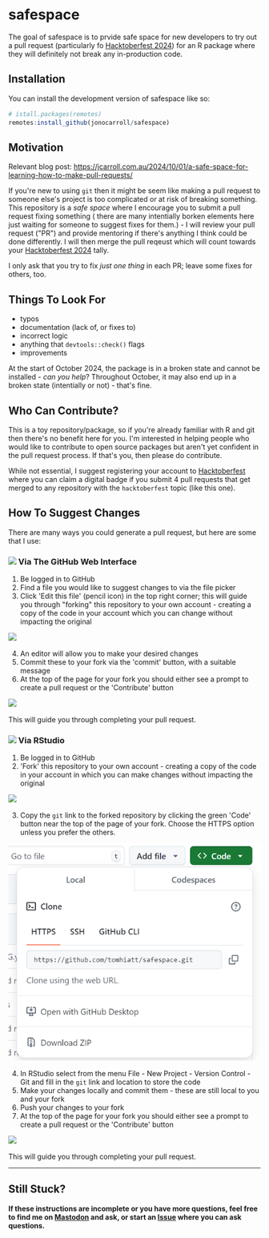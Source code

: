# safespace

<!-- badges: start -->

<!-- badges: end -->

The goal of safespace is to prvide safe space for new developers to try
out a pull request (particularly fo [Hacktoberfest
2024](https://hacktoberfest.com/participation/)) for an R package where
they will definitely not break any in-production code.

## Installation

You can install the development version of safespace like so:

``` r
# istall.packages(remotes)
remotes:install_github(jonocarroll/safespace)
```

## Motivation

Relevant blog post:
<https://jcarroll.com.au/2024/10/01/a-safe-space-for-learning-how-to-make-pull-requests/>

If you're new to using `git` then it might be seem like making a pull
request to someone else's project is too complicated or at risk of
breaking something. This repository is a *safe space* where I encourage
you to submit a pull request fixing something ( there are many
intentially borken elements here just waiting for someone to suggest
fixes for them.) - I will review your pull request ("PR") and provide
mentoring if there's anything I think could be done differently. I will
then merge the pull reqeust which will count towards your [Hacktoberfest
2024](https://hacktoberfest.com/participation/) tally.

I only ask that you try to fix *just one thing* in each PR; leave some
fixes for others, too.

## Things To Look For

-   typos
-   documentation (lack of, or fixes to)
-   incorrect logic
-   anything that `devtools::check()` flags
-   improvements

At the start of October 2024, the package is in a broken state and
cannot be installed - *can you help*? Throughout October, it may also
end up in a broken state (intentially or not) - that's fine.

## Who Can Contribute?

This is a toy repository/package, so if you're already familiar with R
and git then there's no benefit here for you. I'm interested in helping
people who would like to contribute to open source packages but aren't
yet confident in the pull request process. If that's you, then please do
contribute.

While not essential, I suggest registering your account to
[Hacktoberfest](https://hacktoberfest.com/participation/) where you can
claim a digital badge if you submit 4 pull requests that get merged to
any repository with the `hacktoberfest` topic (like this one).

## How To Suggest Changes

There are many ways you could generate a pull request, but here are some
that I use:

### <img src="https://github.githubassets.com/assets/GitHub-Mark-ea2971cee799.png" height="30px"/> Via The GitHub Web Interface

1.  Be logged in to GitHub
2.  Find a file you would like to suggest changes to via the file picker
3.  Click 'Edit this file' (pencil icon) in the top right corner; this
    will guide you through "forking" this repository to your own
    account - creating a copy of the code in your account which you can
    change without impacting the original

![](man/figures/edit.png)

4.  An editor will allow you to make your desired changes
5.  Commit these to your fork via the 'commit' button, with a suitable
    message
6.  At the top of the page for your fork you should either see a prompt
    to create a pull request or the 'Contribute' button

![](man/figures/contribute.png)

This will guide you through completing your pull request.

### <img src="https://avatars.githubusercontent.com/u/513560?s=48&amp;v=4" height="30px"/> Via RStudio

1.  Be logged in to GitHub
2.  'Fork' this repository to your own account - creating a copy of the
    code in your account in which you can make changes without impacting
    the original

![](man/figures/fork.png)

3.  Copy the `git` link to the forked repository by clicking the green
    'Code' button near the top of the page of your fork. Choose the
    HTTPS option unless you prefer the others.

![](man/figures/code.png)

4.  In RStudio select from the menu File - New Project - Version
    Control - Git and fill in the `git` link and location to store the
    code
5.  Make your changes locally and commit them - these are still local to
    you and your fork
6.  Push your changes to your fork
7.  At the top of the page for your fork you should either see a prompt
    to create a pull request or the 'Contribute' button

![](man/figures/contribute.png)

This will guide you through completing your pull request.

------------------------------------------------------------------------

## Still Stuck?

<b>If these instructions are incomplete or you have more questions, feel
free to find me on [Mastodon](https://fosstodon.org/@jonocarroll) and
ask, or start an
[Issue](https://github.com/jonocarroll/safespace/issues) where you can
ask questions.</b>
